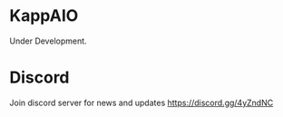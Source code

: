 # KappAIO
Under Development.
# Discord
Join discord server for news and updates https://discord.gg/4yZndNC

